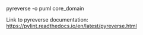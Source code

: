 pyreverse -o puml core_domain

Link to pyreverse documentation: https://pylint.readthedocs.io/en/latest/pyreverse.html
